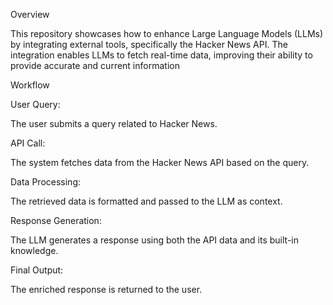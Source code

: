 Overview

This repository showcases how to enhance Large Language Models (LLMs) by integrating external tools, specifically the Hacker News API. The integration enables LLMs to fetch real-time data, improving their ability to provide accurate and current information

Workflow

User Query:

The user submits a query related to Hacker News.

API Call:

The system fetches data from the Hacker News API based on the query.

Data Processing:

The retrieved data is formatted and passed to the LLM as context.

Response Generation:

The LLM generates a response using both the API data and its built-in knowledge.

Final Output:

The enriched response is returned to the user.
